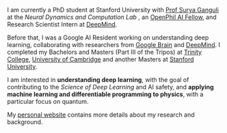 I am currently a PhD student at Stanford University with [Prof Surya Ganguli](https://ganguli-gang.stanford.edu/index.html) at the *Neural Dynamics and Computation Lab* , an [OpenPhil AI Fellow](https://www.openphilanthropy.org/focus/global-catastrophic-risks/potential-risks-advanced-artificial-intelligence/open-phil-ai-fellowship-2020-class), and Research Scientist Intern at [DeepMind](https://deepmind.com/).

 Before that, I was a Google AI Resident working on understanding deep learning, collaborating with researchers from [Google Brain](https://research.google/teams/brain/) and [DeepMind](https://deepmind.com/). I completed my Bachelors and Masters (Part III of the Tripos) at [Trinity College](https://www.trin.cam.ac.uk/), [University of Cambridge](https://www.cam.ac.uk/) and another Masters at [Stanford University](https://www.stanford.edu/).

I am interested in **understanding deep learning**, with the goal of contributing to the *Science of Deep Learning* and AI safety, and **applying machine learning and differentiable programming to physics**, with a particular focus on quantum.

My [personal website](http://stanford.edu/~sfort1/) contains more details about my research and background.
